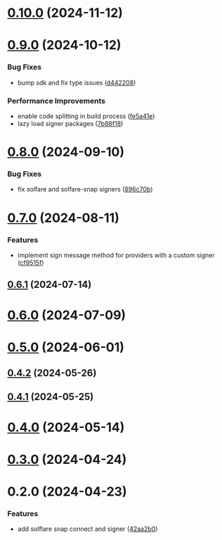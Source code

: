 # [0.10.0](https://github.com/rango-exchange/rango-client/compare/provider-solflare-snap@0.9.0...provider-solflare-snap@0.10.0) (2024-11-12)



# [0.9.0](https://github.com/rango-exchange/rango-client/compare/provider-solflare-snap@0.8.0...provider-solflare-snap@0.9.0) (2024-10-12)


### Bug Fixes

* bump sdk and fix type issues ([d442208](https://github.com/rango-exchange/rango-client/commit/d4422083bf5dd27d5f509ce1db7f9560d05428c8))


### Performance Improvements

* enable code splitting in build process ([fe5a41e](https://github.com/rango-exchange/rango-client/commit/fe5a41e0e297298de11cd74ca5825544742aa03a))
* lazy load signer packages ([7b88f18](https://github.com/rango-exchange/rango-client/commit/7b88f1834f7b29b4b81ab6c81a07bb88e8ccf55c))



# [0.8.0](https://github.com/rango-exchange/rango-client/compare/provider-solflare-snap@0.7.0...provider-solflare-snap@0.8.0) (2024-09-10)


### Bug Fixes

* fix solfare and solfare-snap signers ([896c70b](https://github.com/rango-exchange/rango-client/commit/896c70b8cc8b5e29ec6dfcd98378ef0b3f05698f))



# [0.7.0](https://github.com/rango-exchange/rango-client/compare/provider-solflare-snap@0.6.1...provider-solflare-snap@0.7.0) (2024-08-11)


### Features

* implement sign message method for providers with a custom signer ([cf9515f](https://github.com/rango-exchange/rango-client/commit/cf9515feb5d3754aac9c228fe83315daf1350c85))



## [0.6.1](https://github.com/rango-exchange/rango-client/compare/provider-solflare-snap@0.6.0...provider-solflare-snap@0.6.1) (2024-07-14)



# [0.6.0](https://github.com/rango-exchange/rango-client/compare/provider-solflare-snap@0.4.2...provider-solflare-snap@0.6.0) (2024-07-09)



# [0.5.0](https://github.com/rango-exchange/rango-client/compare/provider-solflare-snap@0.4.2...provider-solflare-snap@0.5.0) (2024-06-01)



## [0.4.2](https://github.com/rango-exchange/rango-client/compare/provider-solflare-snap@0.4.1...provider-solflare-snap@0.4.2) (2024-05-26)



## [0.4.1](https://github.com/rango-exchange/rango-client/compare/provider-solflare-snap@0.4.0...provider-solflare-snap@0.4.1) (2024-05-25)



# [0.4.0](https://github.com/rango-exchange/rango-client/compare/provider-solflare-snap@0.3.0...provider-solflare-snap@0.4.0) (2024-05-14)



# [0.3.0](https://github.com/rango-exchange/rango-client/compare/provider-solflare-snap@0.2.0...provider-solflare-snap@0.3.0) (2024-04-24)



# 0.2.0 (2024-04-23)


### Features

* add solflare snap connect and signer ([42aa2b0](https://github.com/rango-exchange/rango-client/commit/42aa2b039dd910e8e44db473e1acd28689a8b43b))



